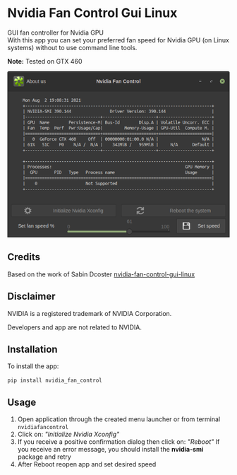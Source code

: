# Nvidia Fan Control Gui Linux

GUI fan controller for Nvidia GPU
<br>
With this app you can set your preferred fan speed for Nvidia GPU (on Linux systems) without to use command line tools.
<br>

<b>Note:</b> Tested on GTX 460

![GUI Main Image](https://github.com/tudo75/nvidia-fan-control/blob/5308b771412321387d9f219d7e88ba8e4457abef/gui.png)

## Credits
Based on the work of Sabin Dcoster [nvidia-fan-control-gui-linux](https://github.com/dcostersabin/nvidia-fan-control-gui-linux)

## Disclaimer
NVIDIA is a registered trademark of NVIDIA Corporation.

Developers and app are not related to NVIDIA.

## Installation
To install the app:

<code>pip install nvidia_fan_control</code>

## Usage

1. Open application through the created menu launcher or from terminal <code>nvidiafancontrol</code>
2. Click on: <i>"Initialize Nvidia Xconfig"</i>
3. If you receive a positive confirmation dialog then click on: <i>"Reboot"</i>
If you receive an error message, you should install the <b>nvidia-smi</b> package and retry
4. After Reboot reopen app and set desired speed



